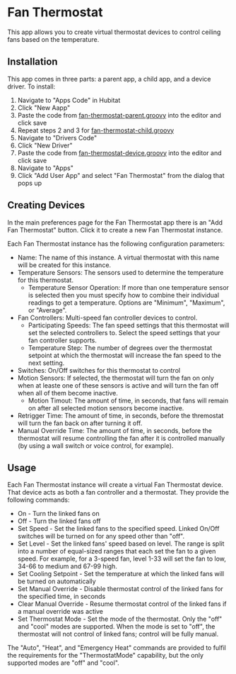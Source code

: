 # Fan Thermostat

This app allows you to create virtual thermostat devices to control ceiling fans based on the temperature.

## Installation

This app comes in three parts: a parent app, a child app, and a device driver.
To install:
1. Navigate to "Apps Code" in Hubitat
2. Click "New Aapp"
3. Paste the code from [fan-thermostat-parent.groovy](fan-thermostat-parent.groovy) into the editor and click save
4. Repeat steps 2 and 3 for [fan-thermostat-child.groovy](fan-thermostat-child.groovy)
5. Navigate to "Drivers Code"
6. Click "New Driver"
7. Paste the code from [fan-thermostat-device.groovy](fan-thermostat-device.groovy) into the editor and click save
8. Navigate to "Apps"
9. Click "Add User App" and select "Fan Thermostat" from the dialog that pops up

## Creating Devices

In the main preferences page for the Fan Thermostat app there is an "Add Fan Thermostat" button.  Click it to create a new Fan Thermostat instance.

Each Fan Thermostat instance has the following configuration parameters:

* Name: The name of this instance.  A virtual thermostat with this name will be created for this instance.
* Temperature Sensors: The sensors used to determine the temperature for this thermostat.
    * Temperature Sensor Operation: If more than one temperature sensor is selected then you must specify how to combine their individual readings to get a temperature.  Options are "Minimum", "Maximum", or "Average".
* Fan Controllers: Multi-speed fan controller devices to control.
    * Participating Speeds: The fan speed settings that this thermostat will set the selected controllers to.  Select the speed settings that your fan controller supports.
    * Temperature Step: The number of degrees over the thermostat setpoint at which the thermostat will increase the fan speed to the next setting.
* Switches: On/Off switches for this thermostat to control
* Motion Sensors: If selected, the thermostat will turn the fan on only when at leaste one of these sensors is active and will turn the fan off when all of them become inactive.
    * Motion Timout: The amount of time, in seconds, that fans will remain on after all selected motion sensors become inactive.
* Retrigger Time: The amount of time, in seconds, before the thremostat will turn the fan back on after turning it off.
* Manual Override Time: The amount of time, in seconds, before the thermostat will resume controlling the fan after it is controlled manually (by using a wall switch or voice control, for example).

## Usage

Each Fan Thermostat instance will create a virtual Fan Thermostat device.  That device acts as both a fan controller and a thermostat.  They provide the following commands:

* On - Turn the linked fans on
* Off - Turn the linked fans off
* Set Speed - Set the linked fans to the specified speed.  Linked On/Off switches will be turned on for any speed other than "off".
* Set Level - Set the linked fans' speed based on level. The range is split into a number of equal-sized ranges that each set the fan to a given speed.  For example, for a 3-speed fan, level 1-33 will set the fan to low, 34-66 to medium and 67-99 high.
* Set Cooling Setpoint - Set the temperature at which the linked fans will be turned on automatically
* Set Manual Override - Disable thermostat control of the linked fans for the specified time, in seconds
* Clear Manual Override - Resume thermostat control of the linked fans if a manual override was active
* Set Thermostat Mode - Set the mode of the thermostat.  Only the "off" and "cool" modes are supported.  When the mode is set to "off", the thermostat will not control of linked fans; control will be fully manual.

The "Auto", "Heat", and "Emergency Heat" commands are provided to fulfil the requirements for the "ThermostatMode" capability, but the only supported modes are "off" and "cool".
